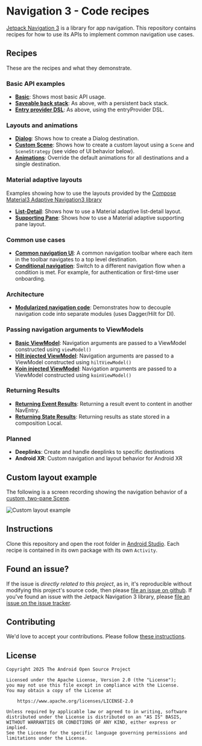 # Navigation 3 - Code recipes
[Jetpack Navigation 3](https://goo.gle/nav3) is a library for app navigation. This repository contains recipes for how to 
use its APIs to implement common navigation use cases.

## Recipes
These are the recipes and what they demonstrate. 

### Basic API examples
- **[Basic](app/src/main/java/com/example/nav3recipes/basic)**: Shows most basic API usage.
- **[Saveable back stack](app/src/main/java/com/example/nav3recipes/basicsaveable)**: As above, with a persistent back stack.
- **[Entry provider DSL](app/src/main/java/com/example/nav3recipes/basicdsl)**: As above, using the entryProvider DSL.

### Layouts and animations
- **[Dialog](app/src/main/java/com/example/nav3recipes/dialog)**: Shows how to create a Dialog destination.
- **[Custom Scene](app/src/main/java/com/example/nav3recipes/scenes/twopane)**: Shows how to create a custom layout using a `Scene` and `SceneStrategy` (see video of UI behavior below).
- **[Animations](app/src/main/java/com/example/nav3recipes/animations)**: Override the default animations for all destinations and a single destination.

### Material adaptive layouts
Examples showing how to use the layouts provided by the [Compose Material3 Adaptive Navigation3 library](https://developer.android.com/jetpack/androidx/releases/compose-material3-adaptive#compose_material3_adaptive_navigation3_version_10_2)
- **[List-Detail](app/src/main/java/com/example/nav3recipes/material/listdetail)**: Shows how to use a Material adaptive list-detail layout.
- **[Supporting Pane](app/src/main/java/com/example/nav3recipes/material/supportingpane)**: Shows how to use a Material adaptive supporting pane layout.

### Common use cases
- **[Common navigation UI](app/src/main/java/com/example/nav3recipes/commonui)**: A common navigation toolbar where each item in the toolbar navigates to a top level destination.
- **[Conditional navigation](app/src/main/java/com/example/nav3recipes/conditional)**: Switch to a different navigation flow when a condition is met. For example, for authentication or first-time user onboarding.

### Architecture
- **[Modularized navigation code](app/src/main/java/com/example/nav3recipes/modular/hilt)**: Demonstrates how to decouple navigation code into separate modules (uses Dagger/Hilt for DI). 

### Passing navigation arguments to ViewModels
- **[Basic ViewModel](app/src/main/java/com/example/nav3recipes/passingarguments/viewmodels/basic)**: Navigation arguments are passed to a ViewModel constructed using `viewModel()`
- **[Hilt injected ViewModel](app/src/main/java/com/example/nav3recipes/passingarguments/viewmodels/hilt)**: Navigation arguments are passed to a ViewModel constructed using `hiltViewModel()`
- **[Koin injected ViewModel](app/src/main/java/com/example/nav3recipes/passingarguments/viewmodels/koin)**: Navigation arguments are passed to a ViewModel constructed using `koinViewModel()`

### Returning Results
- **[Returning Event Results](app/src/main/java/com/example/nav3recipes/results/event)**: Returning a result event to content in another NavEntry.
- **[Returning State Results](app/src/main/java/com/example/nav3recipes/results/state)**: Returning results as state stored in a composition Local.

### Planned
- **Deeplinks**: Create and handle deeplinks to specific destinations
- **Android XR**: Custom navigation and layout behavior for Android XR

## Custom layout example
The following is a screen recording showing the navigation behavior of a [custom, two-pane Scene](app/src/main/java/com/example/nav3recipes/scenes/twopane).

![Custom layout example](/docs/images/TwoPaneScene.gif)

## Instructions
Clone this repository and open the root folder in [Android Studio](https://developer.android.com/studio). Each recipe is contained in its own package with its own `Activity`.

## Found an issue?
If the issue is _directly related to this project_, as in, it's reproducible without modifying this project's source code, then please [file an issue on github](https://github.com/android/nav3-recipes/issues/new). If you've found an issue with the Jetpack Navigation 3 library, please [file an issue on the issue tracker](https://issuetracker.google.com/issues/new?component=1750212&template=2102223).

## Contributing
We'd love to accept your contributions. Please follow [these instructions](CONTRIBUTING.md).

## License
```
Copyright 2025 The Android Open Source Project

Licensed under the Apache License, Version 2.0 (the "License");
you may not use this file except in compliance with the License.
You may obtain a copy of the License at

    https://www.apache.org/licenses/LICENSE-2.0

Unless required by applicable law or agreed to in writing, software
distributed under the License is distributed on an "AS IS" BASIS,
WITHOUT WARRANTIES OR CONDITIONS OF ANY KIND, either express or implied.
See the License for the specific language governing permissions and
limitations under the License.
```
